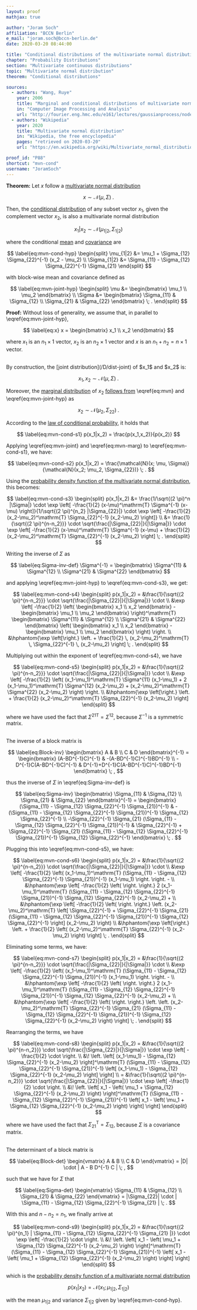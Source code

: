 ```yaml
---
layout: proof
mathjax: true

author: "Joram Soch"
affiliation: "BCCN Berlin"
e_mail: "joram.soch@bccn-berlin.de"
date: 2020-03-20 08:44:00

title: "Conditional distributions of the multivariate normal distribution"
chapter: "Probability Distributions"
section: "Multivariate continuous distributions"
topic: "Multivariate normal distribution"
theorem: "Conditional distributions"

sources:
  - authors: "Wang, Ruye"
    year: 2006
    title: "Marginal and conditional distributions of multivariate normal distribution"
    in: "Computer Image Processing and Analysis"
    url: "http://fourier.eng.hmc.edu/e161/lectures/gaussianprocess/node7.html"
  - authors: "Wikipedia"
    year: 2020
    title: "Multivariate normal distribution"
    in: "Wikipedia, the free encyclopedia"
    pages: "retrieved on 2020-03-20"
    url: "https://en.wikipedia.org/wiki/Multivariate_normal_distribution#Conditional_distributions"

proof_id: "P88"
shortcut: "mvn-cond"
username: "JoramSoch"
---
```



**Theorem:** Let $x$ follow a [multivariate normal distribution](/D/mvn)

$$ \label{eq:mvn}
x \sim \mathcal{N}(\mu, \Sigma) \; .
$$

Then, the [conditional distribution](/D/dist-cond) of any subset vector $x_1$, given the complement vector $x_2$, is also a multivariate normal distribution

$$ \label{eq:mvn-cond}
x_1|x_2 \sim \mathcal{N}(\mu_{1|2}, \Sigma_{1|2})
$$

where the conditional [mean](/D/mean) and [covariance](/D/cov) are

$$ \label{eq:mvn-cond-hyp}
\begin{split}
\mu_{1|2} &= \mu_1 + \Sigma_{12} \Sigma_{22}^{-1} (x_2 - \mu_2) \\
\Sigma_{1|2} &= \Sigma_{11} - \Sigma_{12} \Sigma_{22}^{-1} \Sigma_{21}
\end{split}
$$

with block-wise mean and covariance defined as

$$ \label{eq:mvn-joint-hyp}
\begin{split}
\mu &= \begin{bmatrix} \mu_1 \\ \mu_2 \end{bmatrix} \\
\Sigma &= \begin{bmatrix} \Sigma_{11} & \Sigma_{12} \\ \Sigma_{21} & \Sigma_{22} \end{bmatrix} \; .
\end{split}
$$


**Proof:** Without loss of generality, we assume that, in parallel to \eqref{eq:mvn-joint-hyp},

$$ \label{eq:x}
x = \begin{bmatrix} x_1 \\ x_2 \end{bmatrix}
$$

where $x_1$ is an $n_1 \times 1$ vector, $x_2$ is an $n_2 \times 1$ vector and $x$ is an $n_1 + n_2 = n \times 1$ vector.

<br>
By construction, the [joint distribution](/D/dist-joint) of $x_1$ and $x_2$ is:

$$ \label{eq:mvn-joint}
x_1,x_2 \sim \mathcal{N}(\mu, \Sigma) \; .
$$

Moreover, the [marginal distribution](/D/dist-marg) of $x_2$ [follows from](/P/mvn-marg) \eqref{eq:mvn} and \eqref{eq:mvn-joint-hyp} as

$$ \label{eq:mvn-marg}
x_2 \sim \mathcal{N}(\mu_2, \Sigma_{22}) \; .
$$

According to the [law of conditional probability](/D/prob-cond), it holds that

$$ \label{eq:mvn-cond-s1}
p(x_1|x_2) = \frac{p(x_1,x_2)}{p(x_2)}
$$

Applying \eqref{eq:mvn-joint} and \eqref{eq:mvn-marg} to \eqref{eq:mvn-cond-s1}, we have:

$$ \label{eq:mvn-cond-s2}
p(x_1|x_2) = \frac{\mathcal{N}(x; \mu, \Sigma)}{\mathcal{N}(x_2; \mu_2, \Sigma_{22})} \; .
$$

Using the [probability density function of the multivariate normal distribution](/P/mvn-pdf), this becomes:

$$ \label{eq:mvn-cond-s3}
\begin{split}
p(x_1|x_2) &= \frac{1/\sqrt{(2 \pi)^n |\Sigma|} \cdot \exp \left[ -\frac{1}{2} (x-\mu)^\mathrm{T} \Sigma^{-1} (x-\mu) \right]}{1/\sqrt{(2 \pi)^{n_2} |\Sigma_{22}|} \cdot \exp \left[ -\frac{1}{2} (x_2-\mu_2)^\mathrm{T} \Sigma_{22}^{-1} (x_2-\mu_2) \right]} \\
&= \frac{1}{\sqrt{(2 \pi)^{n-n_2}}} \cdot \sqrt{\frac{|\Sigma_{22}|}{|\Sigma|}} \cdot \exp \left[ -\frac{1}{2} (x-\mu)^\mathrm{T} \Sigma^{-1} (x-\mu) + \frac{1}{2} (x_2-\mu_2)^\mathrm{T} \Sigma_{22}^{-1} (x_2-\mu_2) \right] \; .
\end{split}
$$

Writing the inverse of $\Sigma$ as

$$ \label{eq:Sigma-inv-def}
\Sigma^{-1} = \begin{bmatrix} \Sigma^{11} & \Sigma^{12} \\ \Sigma^{21} & \Sigma^{22} \end{bmatrix}
$$

and applying \eqref{eq:mvn-joint-hyp} to \eqref{eq:mvn-cond-s3}, we get:

$$ \label{eq:mvn-cond-s4}
\begin{split}
p(x_1|x_2) = &\frac{1}{\sqrt{(2 \pi)^{n-n_2}}} \cdot \sqrt{\frac{|\Sigma_{22}|}{|\Sigma|}} \cdot \\
&\exp \left[ -\frac{1}{2} \left( \begin{bmatrix} x_1 \\ x_2 \end{bmatrix} - \begin{bmatrix} \mu_1 \\ \mu_2 \end{bmatrix} \right)^\mathrm{T} \begin{bmatrix} \Sigma^{11} & \Sigma^{12} \\ \Sigma^{21} & \Sigma^{22} \end{bmatrix} \left( \begin{bmatrix} x_1 \\ x_2 \end{bmatrix} - \begin{bmatrix} \mu_1 \\ \mu_2 \end{bmatrix} \right) \right. \\
&\hphantom{\exp \left[\right.} \left. + \frac{1}{2} \, (x_2-\mu_2)^\mathrm{T} \, \Sigma_{22}^{-1} \, (x_2-\mu_2) \right] \; .
\end{split}
$$

Multiplying out within the exponent of \eqref{eq:mvn-cond-s4}, we have

$$ \label{eq:mvn-cond-s5}
\begin{split}
p(x_1|x_2) = &\frac{1}{\sqrt{(2 \pi)^{n-n_2}}} \cdot \sqrt{\frac{|\Sigma_{22}|}{|\Sigma|}} \cdot \\
&\exp \left[ -\frac{1}{2} \left( (x_1-\mu_1)^\mathrm{T} \Sigma^{11} (x_1-\mu_1) + 2 (x_1-\mu_1)^\mathrm{T} \Sigma^{12} (x_2-\mu_2) + (x_2-\mu_2)^\mathrm{T} \Sigma^{22} (x_2-\mu_2) \right) \right. \\
&\hphantom{\exp \left[\right.} \left. + \frac{1}{2} (x_2-\mu_2)^\mathrm{T} \Sigma_{22}^{-1} (x_2-\mu_2) \right]
\end{split}
$$

where we have used the fact that ${\Sigma^{21}}^\mathrm{T} = \Sigma^{12}$, because $\Sigma^{-1}$ is a symmetric matrix.

<br>
The inverse of a block matrix is

$$ \label{eq:Block-inv}
\begin{bmatrix} A & B \\ C & D \end{bmatrix}^{-1} = \begin{bmatrix} (A-BD^{-1}C)^{-1} & -(A-BD^{-1}C)^{-1}BD^{-1} \\ -D^{-1}C(A-BD^{-1}C)^{-1} & D^{-1}+D^{-1}C(A-BD^{-1}C)^{-1}BD^{-1} \end{bmatrix} \; ,
$$

thus the inverse of $\Sigma$ in \eqref{eq:Sigma-inv-def} is

$$ \label{eq:Sigma-inv}
\begin{bmatrix} \Sigma_{11} & \Sigma_{12} \\ \Sigma_{21} & \Sigma_{22} \end{bmatrix}^{-1} = \begin{bmatrix} (\Sigma_{11} - \Sigma_{12} \Sigma_{22}^{-1} \Sigma_{21})^{-1} & -(\Sigma_{11} - \Sigma_{12} \Sigma_{22}^{-1} \Sigma_{21})^{-1} \Sigma_{12} \Sigma_{22}^{-1} \\ -\Sigma_{22}^{-1} \Sigma_{21} (\Sigma_{11} - \Sigma_{12} \Sigma_{22}^{-1} \Sigma_{21})^{-1} & \Sigma_{22}^{-1} + \Sigma_{22}^{-1} \Sigma_{21} (\Sigma_{11} - \Sigma_{12} \Sigma_{22}^{-1} \Sigma_{21})^{-1} \Sigma_{12} \Sigma_{22}^{-1} \end{bmatrix} \; .
$$

Plugging this into \eqref{eq:mvn-cond-s5}, we have:

$$ \label{eq:mvn-cond-s6}
\begin{split}
p(x_1|x_2) = &\frac{1}{\sqrt{(2 \pi)^{n-n_2}}} \cdot \sqrt{\frac{|\Sigma_{22}|}{|\Sigma|}} \cdot \\
&\exp \left[ -\frac{1}{2} \left( (x_1-\mu_1)^\mathrm{T} (\Sigma_{11} - \Sigma_{12} \Sigma_{22}^{-1} \Sigma_{21})^{-1} (x_1-\mu_1) \right. \right. - \\
&\hphantom{\exp \left[ -\frac{1}{2} \left( \right. \right.} 2 (x_1-\mu_1)^\mathrm{T} (\Sigma_{11} - \Sigma_{12} \Sigma_{22}^{-1} \Sigma_{21})^{-1} \Sigma_{12} \Sigma_{22}^{-1} (x_2-\mu_2) + \\
&\hphantom{\exp \left[ -\frac{1}{2} \left( \right. \right.} \left. (x_2-\mu_2)^\mathrm{T} \left[ \Sigma_{22}^{-1} + \Sigma_{22}^{-1} \Sigma_{21} (\Sigma_{11} - \Sigma_{12} \Sigma_{22}^{-1} \Sigma_{21})^{-1} \Sigma_{12} \Sigma_{22}^{-1} \right] (x_2-\mu_2) \right) \\
&\hphantom{\exp \left[\right.} \left. + \frac{1}{2} \left( (x_2-\mu_2)^\mathrm{T} \Sigma_{22}^{-1} (x_2-\mu_2) \right) \right] \; .
\end{split}
$$

Eliminating some terms, we have:

$$ \label{eq:mvn-cond-s7}
\begin{split}
p(x_1|x_2) = &\frac{1}{\sqrt{(2 \pi)^{n-n_2}}} \cdot \sqrt{\frac{|\Sigma_{22}|}{|\Sigma|}} \cdot \\
&\exp \left[ -\frac{1}{2} \left( (x_1-\mu_1)^\mathrm{T} (\Sigma_{11} - \Sigma_{12} \Sigma_{22}^{-1} \Sigma_{21})^{-1} (x_1-\mu_1) \right. \right. - \\
&\hphantom{\exp \left[ -\frac{1}{2} \left( \right. \right.} 2 (x_1-\mu_1)^\mathrm{T} (\Sigma_{11} - \Sigma_{12} \Sigma_{22}^{-1} \Sigma_{21})^{-1} \Sigma_{12} \Sigma_{22}^{-1} (x_2-\mu_2) + \\
&\hphantom{\exp \left[ -\frac{1}{2} \left( \right. \right.} \left. \left. (x_2-\mu_2)^\mathrm{T} \Sigma_{22}^{-1} \Sigma_{21} (\Sigma_{11} - \Sigma_{12} \Sigma_{22}^{-1} \Sigma_{21})^{-1} \Sigma_{12} \Sigma_{22}^{-1} (x_2-\mu_2) \right) \right] \; .
\end{split}
$$

Rearranging the terms, we have

$$ \label{eq:mvn-cond-s8}
\begin{split}
p(x_1|x_2) = &\frac{1}{\sqrt{(2 \pi)^{n-n_2}}} \cdot \sqrt{\frac{|\Sigma_{22}|}{|\Sigma|}} \cdot \exp \left[ -\frac{1}{2} \cdot \right. \\
&\! \left. \left[ (x_1-\mu_1) - \Sigma_{12} \Sigma_{22}^{-1} (x_2-\mu_2) \right]^\mathrm{T} (\Sigma_{11} - \Sigma_{12} \Sigma_{22}^{-1} \Sigma_{21})^{-1} \left[ (x_1-\mu_1) - \Sigma_{12} \Sigma_{22}^{-1} (x_2-\mu_2) \right] \right] \\
= &\frac{1}{\sqrt{(2 \pi)^{n-n_2}}} \cdot \sqrt{\frac{|\Sigma_{22}|}{|\Sigma|}} \cdot \exp \left[ -\frac{1}{2} \cdot \right. \\
&\! \left. \left[ x_1 - \left( \mu_1 + \Sigma_{12} \Sigma_{22}^{-1} (x_2-\mu_2) \right) \right]^\mathrm{T} (\Sigma_{11} - \Sigma_{12} \Sigma_{22}^{-1} \Sigma_{21})^{-1} \left[ x_1 - \left( \mu_1 + \Sigma_{12} \Sigma_{22}^{-1} (x_2-\mu_2) \right) \right] \right]
\end{split}
$$

where we have used the fact that $\Sigma_{21}^\mathrm{T} = \Sigma_{12}$, because $\Sigma$ is a covariance matrix.

<br>
The determinant of a block matrix is

$$ \label{eq:Block-det}
\begin{vmatrix} A & B \\ C & D \end{vmatrix} = |D| \cdot | A - B D^{-1} C | \; ,
$$

such that we have for $\Sigma$ that

$$ \label{eq:Sigma-det}
\begin{vmatrix} \Sigma_{11} & \Sigma_{12} \\ \Sigma_{21} & \Sigma_{22} \end{vmatrix} = |\Sigma_{22}| \cdot | \Sigma_{11} - \Sigma_{12} \Sigma_{22}^{-1} \Sigma_{21} | \; .
$$

With this and $n - n_2 = n_1$, we finally arrive at

$$ \label{eq:mvn-cond-s9}
\begin{split}
p(x_1|x_2) = &\frac{1}{\sqrt{(2 \pi)^{n_1} | \Sigma_{11} - \Sigma_{12} \Sigma_{22}^{-1} \Sigma_{21} |}} \cdot \exp \left[ -\frac{1}{2} \cdot \right. \\
&\! \left. \left[ x_1 - \left( \mu_1 + \Sigma_{12} \Sigma_{22}^{-1} (x_2-\mu_2) \right) \right]^\mathrm{T} (\Sigma_{11} - \Sigma_{12} \Sigma_{22}^{-1} \Sigma_{21})^{-1} \left[ x_1 - \left( \mu_1 + \Sigma_{12} \Sigma_{22}^{-1} (x_2-\mu_2) \right) \right] \right]
\end{split}
$$

which is the [probability density function of a multivariate normal distribution](/P/mvn-pdf)

$$ \label{eq:mvn-cond-s10}
p(x_1|x_2) = \mathcal{N}(x_1; \mu_{1|2}, \Sigma_{1|2})
$$

with the mean $\mu_{1 \vert 2}$ and variance $\Sigma_{1 \vert 2}$ given by \eqref{eq:mvn-cond-hyp}.
